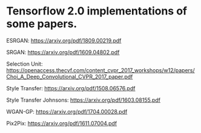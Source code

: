 # Tensorflow 2.0 implementations of some papers.

ESRGAN: https://arxiv.org/pdf/1809.00219.pdf

SRGAN: https://arxiv.org/pdf/1609.04802.pdf

Selection Unit: https://openaccess.thecvf.com/content_cvpr_2017_workshops/w12/papers/Choi_A_Deep_Convolutional_CVPR_2017_paper.pdf

Style Transfer: https://arxiv.org/pdf/1508.06576.pdf

Style Transfer Johnsons: https://arxiv.org/pdf/1603.08155.pdf

WGAN-GP: https://arxiv.org/pdf/1704.00028.pdf

Pix2Pix: https://arxiv.org/pdf/1611.07004.pdf
